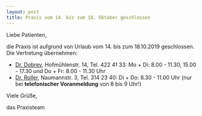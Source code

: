 ```yaml
---
layout: post
title: Praxis vom 14. bis zum 18. Oktober geschlossen
---
```


Liebe Patienten,

die Praxis ist aufgrund von Urlaub vom 14. bis zum 18.10.2019 geschlossen. Die Vertretung übernehmen:
* [Dr. Dobrev](https://www.kinderarzt-dresden-plauen.de), Hofmühlenstr. 14, Tel. 422 41 33: Mo + Di: 8.00 - 11.30, 15.00 - 17.30 und Do + Fr: 8.00 - 11.30 Uhr
* [Dr. Roller](http://www.kinderarzt-blasewitz.de), Naumannstr. 3, Tel. 314 23 40: Di + Do: 8.30 - 11.00 Uhr (nur bei __telefonischer Voranmeldung__ von 8 bis 9 Uhr!)

Viele Grüße,
<p/>
das Praxisteam
